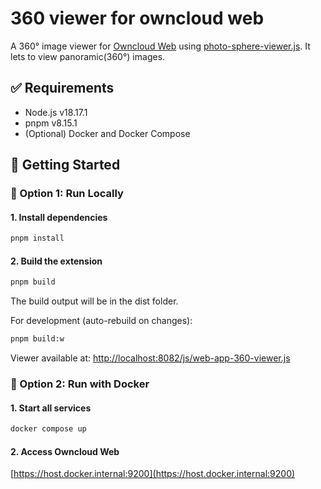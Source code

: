 # 360 viewer for owncloud web
A 360° image viewer for [Owncloud Web](https://owncloud.com/features/web-app/) using [photo-sphere-viewer.js](https://photo-sphere-viewer.js.org/).
It lets to view panoramic(360°) images.

## ✅ Requirements
- Node.js v18.17.1
- pnpm v8.15.1
- (Optional) Docker and Docker Compose

## 🚀 Getting Started

### 🔧 Option 1: Run Locally

#### 1. Install dependencies

```zsh
pnpm install
```

#### 2. Build the extension

```zsh
pnpm build
```

The build output will be in the dist folder.

For development (auto-rebuild on changes):

```zsh
pnpm build:w
```

Viewer available at:
[http://localhost:8082/js/web-app-360-viewer.js](http://localhost:8082/js/web-app-360-viewer.js)

### 🐳 Option 2: Run with Docker

#### 1. Start all services

```zsh
docker compose up
```

#### 2. Access Owncloud Web
[https://host.docker.internal:9200](https://host.docker.internal:9200)